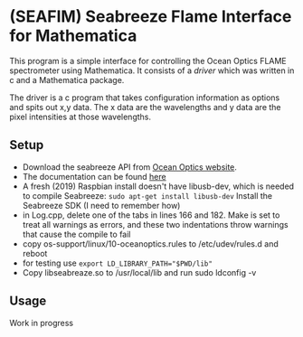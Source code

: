 # (SEAFIM) Seabreeze Flame Interface for Mathematica

This program is a simple interface for controlling the Ocean Optics FLAME spectrometer using Mathematica.  It consists of a *driver* which was written in c and a Mathematica package.

The driver is a c program that takes configuration information as options and spits out x,y data.  The x data are the wavelengths and y data are the pixel intensities at those wavelengths.  

## Setup

- Download the seabreeze API from [Ocean Optics website](https://oceanoptics.com/product/seabreeze/#tab-downloads).
- The documentation can be found [here](https://oceanoptics.com/api/seabreeze)
- A fresh (2019) Raspbian install doesn't have libusb-dev, which is needed to compile Seabreeze: `sudo apt-get install libusb-dev`
Install the Seabreeze SDK (I need to remember how) 
- in Log.cpp, delete one of the tabs in lines 166 and 182. Make is set to treat all warnings as errors, and these two indentations throw warnings that cause the compile to fail
- copy os-support/linux/10-oceanoptics.rules to /etc/udev/rules.d and reboot
- for testing use `export LD_LIBRARY_PATH="$PWD/lib"`
- Copy libseabreaze.so to /usr/local/lib and run sudo ldconfig -v 

## Usage

Work in progress

